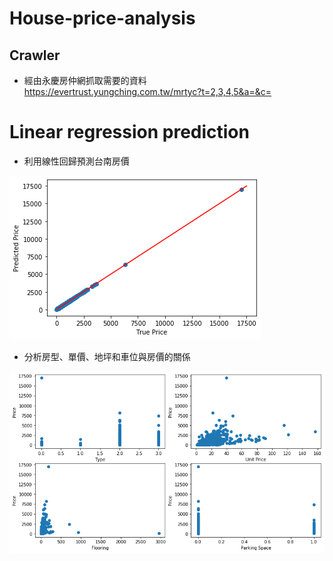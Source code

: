 # House-price-analysis
## Crawler  

* 經由永慶房仲網抓取需要的資料
https://evertrust.yungching.com.tw/mrtyc?t=2,3,4,5&a=&c=

# Linear regression prediction

* 利用線性回歸預測台南房價

![image](https://github.com/YuXiangWa/House-price-analysis/blob/master/Prediction.png)

* 分析房型、單價、地坪和車位與房價的關係

![image](https://github.com/YuXiangWa/House-price-analysis/blob/master/analysis.png)


